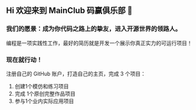 ## Hi 欢迎来到 MainClub 码赢俱乐部 👋

### 我们的愿景：成为你代码之路上的挚友，进入开源世界的领路人。

编程是一项实践性工作，最好的简历就是开发一个展示你真正实力的可运行项目！

### 现在就行动！

注册自己的 GitHub 账户，打造自己的主页，完成 3 个项目：

1. 创建1个模仿和练习项目
2. 完成 1个原创完整作品项目
3. 参与1个业内实际应用项目


<!--

**Here are some ideas to get you started:**

🙋‍♀️ A short introduction - what is your organization all about?
🌈 Contribution guidelines - how can the community get involved?
👩‍💻 Useful resources - where can the community find your docs? Is there anything else the community should know?
🍿 Fun facts - what does your team eat for breakfast?
🧙 Remember, you can do mighty things with the power of [Markdown](https://docs.github.com/github/writing-on-github/getting-started-with-writing-and-formatting-on-github/basic-writing-and-formatting-syntax)
-->

